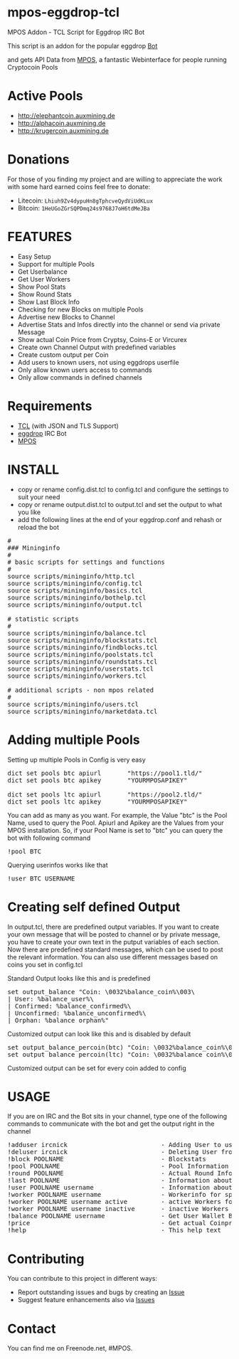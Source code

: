 mpos-eggdrop-tcl
================

MPOS Addon - TCL Script for Eggdrop IRC Bot

This script is an addon for the popular eggdrop <a href="http://www.eggheads.org" target="_blank">Bot</a>

and gets API Data from <a href="https://github.com/TheSerapher/php-mpos" target="_blank">MPOS</a>, 
a fantastic Webinterface for people running Cryptocoin Pools

Active Pools
================

* http://elephantcoin.auxmining.de
* http://alphacoin.auxmining.de
* http://krugercoin.auxmining.de

Donations
================

For those of you finding my project and are willing to appreciate the work
with some hard earned coins feel free to donate:

* Litecoin:    `Lhiuh9Zv4dypuHn8gTphcveQydViUdKLux`
* Bitcoin:     `1HeUGoZGrSQPDmq24s9768J7oH6tdMeJBa`

FEATURES
================

* Easy Setup
* Support for multiple Pools
* Get Userbalance
* Get User Workers
* Show Pool Stats
* Show Round Stats
* Show Last Block Info
* Checking for new Blocks on multiple Pools
* Advertise new Blocks to Channel
* Advertise Stats and Infos directly into the channel or send via private Message
* Show actual Coin Price from Cryptsy, Coins-E or Vircurex
* Create own Channel Output with predefined variables
* Create custom output per Coin
* Add users to known users, not using eggdrops userfile
* Only allow known users access to commands
* Only allow commands in defined channels

Requirements 
================

 - <a href="http://www.tcl.tk" target="_blank">TCL</a> (with JSON and TLS Support)
 - <a href="http://www.eggheads.org" target="_blank">eggdrop</a> IRC Bot
 - <a href="https://github.com/TheSerapher/php-mpos" target="_blank">MPOS</a>

INSTALL
================

* copy or rename config.dist.tcl to config.tcl and configure the settings to suit your need
* copy or rename output.dist.tcl to output.tcl and set the output to what you like
* add the following lines at the end of your eggdrop.conf and rehash or reload the bot

<pre>
#
### Mininginfo
#
# basic scripts for settings and functions
#
source scripts/mininginfo/http.tcl
source scripts/mininginfo/config.tcl
source scripts/mininginfo/basics.tcl
source scripts/mininginfo/bothelp.tcl
source scripts/mininginfo/output.tcl

# statistic scripts
#
source scripts/mininginfo/balance.tcl
source scripts/mininginfo/blockstats.tcl
source scripts/mininginfo/findblocks.tcl
source scripts/mininginfo/poolstats.tcl
source scripts/mininginfo/roundstats.tcl
source scripts/mininginfo/userstats.tcl
source scripts/mininginfo/workers.tcl

# additional scripts - non mpos related
#
source scripts/mininginfo/users.tcl
source scripts/mininginfo/marketdata.tcl
</pre>




Adding multiple Pools
================

Setting up multiple Pools in Config is very easy

<pre>
dict set pools btc apiurl 		"https://pool1.tld/"
dict set pools btc apikey   	"YOURMPOSAPIKEY"

dict set pools ltc apiurl 		"https://pool2.tld/"
dict set pools ltc apikey   	"YOURMPOSAPIKEY"
</pre>

You can add as many as you want. For example, the Value "btc" is the Pool Name, used to query the Pool.
Apiurl and Apikey are the Values from your MPOS installation. So, if your Pool Name is set to "btc"
you can query the bot with following command

<pre>
!pool BTC
</pre>

Querying userinfos works like that

<pre>
!user BTC USERNAME
</pre>

Creating self defined Output
================

In output.tcl, there are predefined output variables. If you want to create your own message that will
be posted to channel or by private message, you have to create your own text in the putput variables
of each section. Now there are predefined standard messages, which can be used to post the relevant
information. You can also use different messages based on coins you set in config.tcl

Standard Output looks like this and is predefined
<pre>
set output_balance "Coin: \0032%balance_coin%\003\
| User: %balance_user%\
| Confirmed: %balance_confirmed%\
| Unconfirmed: %balance_unconfirmed%\
| Orphan: %balance_orphan%"
</pre>

Customized output can look like this and is disabled by default
<pre>
set output_balance_percoin(btc) "Coin: \0032%balance_coin%\003 - test output btc"
set output_balance_percoin(ltc) "Coin: \0032%balance_coin%\003 - test output ltc"
</pre>
Customized output can be set for every coin added to config

USAGE
================

If you are on IRC and the Bot sits in your channel, type one of the following commands to
communicate with the bot and get the output right in the channel

<pre>
!adduser ircnick                         - Adding User to userfile"
!deluser ircnick                         - Deleting User from userfile"
!block POOLNAME                          - Blockstats
!pool POOLNAME                           - Pool Information
!round POOLNAME                          - Actual Round Information
!last POOLNAME                           - Information about last found Block
!user POOLNAME username                  - Information about a specific User
!worker POOLNAME username                - Workerinfo for specific User
!worker POOLNAME username active         - active Workers for specific User
!worker POOLNAME username inactive       - inactive Workers for specific User
!balance POOLNAME username               - Get User Wallet Balance
!price                                   - Get actual Coinprice
!help                                    - This help text
</pre>

Contributing
================

You can contribute to this project in different ways:

* Report outstanding issues and bugs by creating an [Issue][1]
* Suggest feature enhancements also via [Issues][1]

Contact
================

You can find me on Freenode.net, #MPOS.

[1]: https://github.com/iAmShorty/mpos-eggdrop-tcl/issues "Issue"
